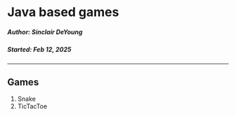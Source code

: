 # Java based games
##### Author: Sinclair DeYoung
##### Started: Feb 12, 2025

---
## Games
 1. Snake
 2. TicTacToe
